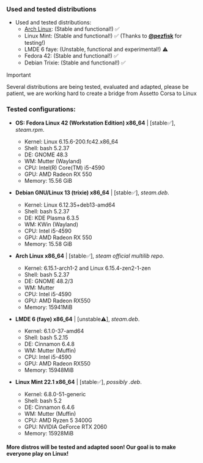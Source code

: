 ### Used and tested distributions
- Used and tested distributions:
  - [Arch Linux](Arch-Linux-x86-64): (Stable and functional!) ✅  
  - Linux Mint: (Stable and functional!) ✅ (Thanks to [**@pezfisk**](https://github.com/pezfisk) for testing!)  
  - LMDE 6 faye: (Unstable, functional and experimental!) ⚠️  
  - Fedora 42: (Stable and functional!) ✅
  - Debian Trixie: (Stable and functional!) ✅
> [!IMPORTANT]
> Several distributions are being tested, evaluated and adapted, please be patient, we are working hard to create a bridge from Assetto Corsa to Linux

### Tested configurations:  


- __OS: Fedora Linux 42 (Workstation Edition) x86_64__ | [stable✅], *steam.rpm*.  
  - Kernel: Linux 6.15.6-200.fc42.x86_64  
  - Shell: bash 5.2.37  
  - DE: GNOME 48.3  
  - WM: Mutter (Wayland)  
  - CPU: Intel(R) Core(TM) i5-4590  
  - GPU: AMD Radeon RX 550  
  - Memory: 15.56 GiB  

- __Debian GNU/Linux 13 (trixie) x86_64__ | [stable✅], *steam.deb*.
  - Kernel: Linux 6.12.35+deb13-amd64
  - Shell: bash 5.2.37
  - DE: KDE Plasma 6.3.5
  - WM: KWin (Wayland)
  - CPU: Intel i5-4590
  - GPU: AMD Radeon RX 550
  - Memory: 15.58 GiB

- __Arch Linux x86_64__ | [stable✅], *steam official multilib repo*.
  - Kernel: 6.15.1-arch1-2 and Linux 6.15.4-zen2-1-zen  
  - Shell: bash 5.2.37  
  - DE: GNOME 48.2/3
  - WM: Mutter<br>
  - CPU: Intel i5-4590  
  - GPU: AMD Radeon RX550  
  - Memory: 15941MiB

- __LMDE 6 (faye) x86_64__ | [unstable⚠️], *steam.deb*.
  - Kernel: 6.1.0-37-amd64  
  - Shell: bash 5.2.15  
  - DE: Cinnamon 6.4.8  
  - WM: Mutter (Muffin)  
  - CPU: Intel i5-4590  
  - GPU: AMD Radeon RX550    
  - Memory: 15948MiB  

- __Linux Mint 22.1 x86_64__ | [stable✅], *possibly .deb*.
  - Kernel: 6.8.0-51-generic  
  - Shell: bash 5.2  
  - DE: Cinnamon 6.4.6  
  - WM: Mutter (Muffin)  
  - CPU: AMD Ryzen 5 3400G  
  - GPU: NVIDIA GeForce RTX 2060  
  - Memory: 15928MiB  

#### More distros will be tested and adapted soon! Our goal is to make everyone play on Linux!
